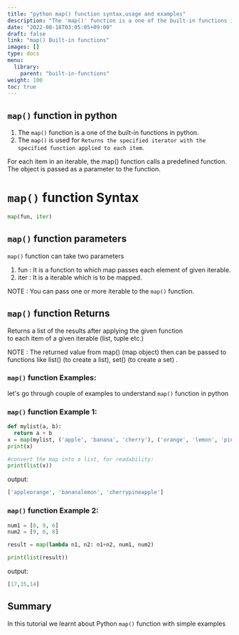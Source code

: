 ```yaml
---
title: "python map() function syntax,usage and examples"
description: "The 'map()' function is a one of the built-in functions in python"
date: "2022-08-18T03:05:05+09:00"
draft: false
link: "map() Built-in functions"
images: []
type: docs
menu:
  library:
    parent: "built-in-functions"
weight: 100
toc: true
---
```


## `map()` function in python

1. The `map()` function is a one of the built-in functions in python.
2. The `map()` is used for	`Returns the specified iterator with the specified function applied to each item`.

For each item in an iterable, the map() function calls a predefined function.
The object is passed as a parameter to the function. 

# `map()` function Syntax 

```python
map(fun, iter)
```
## `map()` function parameters

`map()` function can take two parameters
1. fun : It is a function to which map passes each element of given iterable.
2. iter : It is a iterable which is to be mapped.

NOTE : You can pass one or more iterable to the `map()` function.

## `map()` function Returns

Returns a list of the results after applying the given function  
to each item of a given iterable (list, tuple etc.) 

NOTE : The returned value from map() (map object) then can be passed to functions like list() (to create a list), set() (to create a set) .

### `map()` function Examples:

let's go through couple of examples to understand `map()` function in python

### `map()` function Example 1:

```python
def mylist(a, b):
  return a + b
x = map(mylist, ('apple', 'banana', 'cherry'), ('orange', 'lemon', 'pineapple'))
print(x)

#convert the map into a list, for readability:
print(list(x))
```
output:

```python
['appleorange', 'bananalemon', 'cherrypineapple']
```
### `map()` function Example 2:

```python
num1 = [8, 9, 6]
num2 = [9, 6, 8]

result = map(lambda n1, n2: n1+n2, num1, num2)

print(list(result))
```
output:

```python
[17,15,14]
```
## Summary
In this tutorial we learnt about Python `map()` function with simple examples


